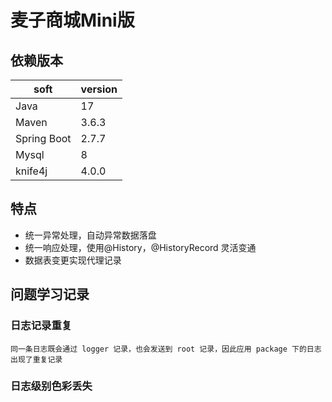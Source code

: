 # 麦子商城Mini版

## 依赖版本

| soft        | version |
|-------------|---------|
| Java        | 17      |
| Maven       | 3.6.3   |
| Spring Boot | 2.7.7   |
| Mysql       | 8       |
| knife4j     | 4.0.0   |

## 特点

- 统一异常处理，自动异常数据落盘
- 统一响应处理，使用@History，@HistoryRecord 灵活变通
- 数据表变更实现代理记录

## 问题学习记录

### 日志记录重复

```
同一条日志既会通过 logger 记录，也会发送到 root 记录，因此应用 package 下的日志出现了重复记录
```

### 日志级别色彩丢失

```

```